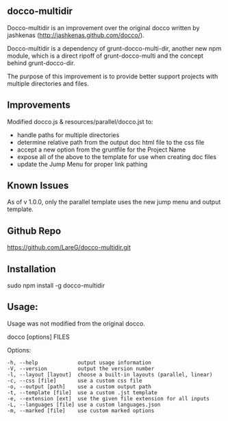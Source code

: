 ## docco-multidir
Docco-multidir is an improvement over the original docco written by jashkenas (http://jashkenas.github.com/docco/).

Docco-multidir is a dependency of grunt-docco-multi-dir, another new npm module, which is a direct ripoff of grunt-docco-multi and the concept behind grunt-docco-dir.

The purpose of this improvement is to provide better support projects with multiple directories and files.

## Improvements

Modified docco.js & resources/parallel/docco.jst to:
* handle paths for multiple directories
* determine relative path from the output doc html file to the css file 
* accept a new option from the gruntfile for the Project Name
* expose all of the above to the template for use when creating doc files
* update the Jump Menu for proper link pathing


## Known Issues
As of v 1.0.0, only the parallel template uses the new jump menu and output template.


## Github Repo
https://github.com/LareG/docco-multidir.git


## Installation

  sudo npm install -g docco-multidir


## Usage: 
Usage was not modified from the original docco.

docco [options] FILES

  Options:

    -h, --help             output usage information
    -V, --version          output the version number
    -l, --layout [layout]  choose a built-in layouts (parallel, linear)
    -c, --css [file]       use a custom css file
    -o, --output [path]    use a custom output path
    -t, --template [file]  use a custom .jst template
    -e, --extension [ext]  use the given file extension for all inputs
    -L, --languages [file] use a custom languages.json
    -m, --marked [file]    use custom marked options
